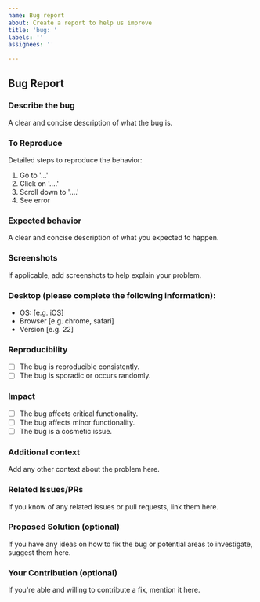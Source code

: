 ```yaml
---
name: Bug report
about: Create a report to help us improve
title: 'bug: '
labels: ''
assignees: ''

---
```


## Bug Report

### Describe the bug

A clear and concise description of what the bug is.

### To Reproduce

Detailed steps to reproduce the behavior:

1. Go to '...'
2. Click on '....'
3. Scroll down to '....'
4. See error

### Expected behavior

A clear and concise description of what you expected to happen.

### Screenshots

If applicable, add screenshots to help explain your problem.

### Desktop (please complete the following information):

- OS: [e.g. iOS]
- Browser [e.g. chrome, safari]
- Version [e.g. 22]

### Reproducibility

- [ ] The bug is reproducible consistently.
- [ ] The bug is sporadic or occurs randomly.

### Impact

- [ ] The bug affects critical functionality.
- [ ] The bug affects minor functionality.
- [ ] The bug is a cosmetic issue.

### Additional context

Add any other context about the problem here.

### Related Issues/PRs

If you know of any related issues or pull requests, link them here.

### Proposed Solution (optional)

If you have any ideas on how to fix the bug or potential areas to investigate, suggest them here.

### Your Contribution (optional)

If you're able and willing to contribute a fix, mention it here.
